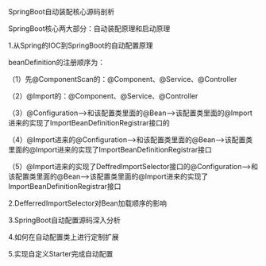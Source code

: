 SpringBoot自动装配核心源码剖析

SpringBoot核心两大部分：自动装配原理和启动原理

1.从Spring的IOC到SpringBoot的自动配置原理

beanDefinition的注册顺序为：

（1）先@ComponentScan的：@Component、@Service、@Controller

（2）@Import的：@Component、@Service、@Controller

（3）@Configuration-->和该配置类里面的@Bean-->该配置类里面的@Import进来的实现了ImportBeanDefinitionRegistrar接口的

（4）@Import进来的@Configuration-->和该配置类里面的@Bean-->该配置类里面的@Import进来的实现了ImportBeanDefinitionRegistrar接口

（5）@Import进来的实现了DeffredImportSelector接口的@Configuration-->和该配置类里面的@Bean-->该配置类里面的@Import进来的实现了ImportBeanDefinitionRegistrar接口

2.DefferredImportSelector对Bean加载顺序的影响

3.SpringBoot自动配置源码深入分析

4.如何在自动配置类上进行定制扩展

5.实现自定义Starter完成自动配置



